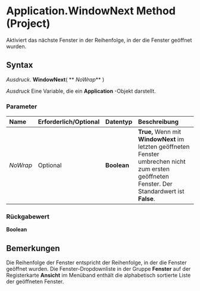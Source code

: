 
# Application.WindowNext Method (Project)

Aktiviert das nächste Fenster in der Reihenfolge, in der die Fenster geöffnet wurden.


## Syntax

 _Ausdruck_. **WindowNext**( ** _NoWrap_** )

 _Ausdruck_ Eine Variable, die ein **Application** -Objekt darstellt.


### Parameter



|**Name**|**Erforderlich/Optional**|**Datentyp**|**Beschreibung**|
|:-----|:-----|:-----|:-----|
| _NoWrap_|Optional|**Boolean**|**True,** Wenn mit **WindowNext** im letzten geöffneten Fenster umbrechen nicht zum ersten geöffneten Fenster. Der Standardwert ist **False**.|

### Rückgabewert

 **Boolean**


## Bemerkungen

Die Reihenfolge der Fenster entspricht der Reihenfolge, in der die Fenster geöffnet wurden. Die Fenster-Dropdownliste in der Gruppe  **Fenster** auf der Registerkarte **Ansicht** im Menüband enthält die alphabetisch sortierte Liste der geöffneten Fenster.

